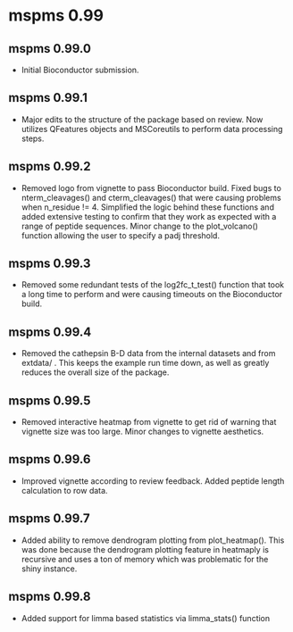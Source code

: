 # mspms 0.99

## mspms 0.99.0

* Initial Bioconductor submission.

## mspms 0.99.1

* Major edits to the structure of the package based on review.
Now utilizes QFeatures objects and MSCoreutils to perform data processing steps. 

## mspms 0.99.2

* Removed logo from vignette to pass Bioconductor build. Fixed bugs to 
nterm_cleavages() and cterm_cleavages() that were causing problems when 
n_residue != 4. Simplified the logic behind these functions and added extensive 
testing to confirm that they work as expected with a range of peptide sequences.
Minor change to the plot_volcano() function allowing the user to specify a 
padj threshold.

## mspms 0.99.3

* Removed some redundant tests of the log2fc_t_test() function that took a long
time to perform and were causing timeouts on the Bioconductor build.


## mspms 0.99.4

* Removed the cathepsin B-D data from the internal datasets and from extdata/
. This keeps the example run time down, as well as greatly reduces the
overall size of the package. 

## mspms 0.99.5

* Removed interactive heatmap from vignette to get rid of warning that vignette 
size was too large. Minor changes to vignette aesthetics.  

## mspms 0.99.6

* Improved vignette according to review feedback. Added peptide length 
calculation to row data. 

## mspms 0.99.7

* Added ability to remove dendrogram plotting from plot_heatmap(). This was 
done because the dendrogram plotting feature in heatmaply is recursive and 
uses a ton of memory which was problematic for the shiny instance.

## mspms 0.99.8

* Added support for limma based statistics via limma_stats() function

